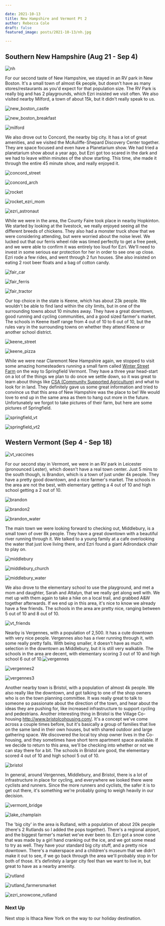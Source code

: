 ```yaml
---

date: 2021-10-13
title: New Hampshire and Vermont Pt 2
author: Rebecca Cole
draft: false
featured_image: posts/2021-10-13/nh.jpg

---
```


## Southern New Hampshire (Aug 21 - Sep 4)

![nh](nh.jpg)

For our second taste of New Hampshire, we stayed in an RV park in New Boston. It's a small town of almost 6k people, but doesn't have as many stores/restaurants as you'd expect for that population size. The RV Park is really big and has 2 playgrounds, which Ezri insisted we visit often. We also visited nearby Milford, a town of about 15k, but it didn't really speak to us.

![new_boston_castle](new_boston_castle.jpg)

![new_boston_breakfast](new_boston_breakfast.jpg)

![milford](milford.jpg)

We also drove out to Concord, the nearby big city. It has a lot of great amenities, and we visited the McAuliffe-Shepard Discovery Center together. They are space focused and even have a Planetarium show. We had tried a planetarium show about a year ago, but Ezri got too scared in the dark and we had to leave within minutes of the show starting. This time, she made it through the entire 45 minute show, and really enjoyed it. 

![concord_street](concord_street.jpg)

![concord_arch](concord_arch.jpg)

![rocket](rocket.jpg)

![rocket_ezri_mom](rocket_ezri_mom.jpg)

![ezri_astronaut](ezri_astronaut.jpg)

While we were in the area, the County Faire took place in nearby Hopkinton. We started by looking at the livestock, we really enjoyed seeing all the different breeds of chickens. They also had a monster truck show that we were considering attending, but were worried about the noise level. We lucked out that our ferris wheel ride was timed perfectly to get a free peek, and we were able to confirm it was entirely too loud for Ezri. We'll need to invest in some serious ear protection for her in order to see one up close. Ezri rode a few rides, and went through 2 fun houses. She also insisted on eating 2 root beer floats and a bag of cotton candy.

![fair_car](fair_car.jpg)

![fair_ferris](fair_ferris.jpg)

![fair_tractor](fair_tractor.jpg)

Our top choice in the state is Keene, which has about 23k people. We wouldn't be able to find land within the city limits, but in one of the surrounding towns about 10 minutes away. They have a great downtown, good running and cycling communities, and a good sized farmer's market. The schools in Keene itself range from 4 out of 10 to 6 out of 10, but the rules vary in the surrounding towns on whether they attend Keene or another school district.

![keene_street](keene_street.jpg)

![keene_pizza](keene_pizza.jpg)

While we were near Claremont New Hampshire again, we stopped to visit some amazing homesteaders running a small farm called [Winter Street Farm](https://www.winterstreetfarm.com/) on the way to Springfield Vermont. They have a three year head-start on a lot of the things we plan to do once we settle down, so it was great to learn about things like [CSA (Community Supported Agriculture)](https://www.visitnh.gov/agriculture/farm-to-fork/csa) and what to look for in land. They definitely gave us some great information and tried to convince us that this area of New Hampshire was the place to be! We would love to end up in the same area as them to hang out more in the future. Unfortunately we forgot to take pictures of their farm, but here are some pictures of Springfield.

![springfield_vt](springfield_vt.jpg)

![springfield_vt2](springfield_vt2.jpg)

## Western Vermont (Sep 4 - Sep 18)

![vt_vaccines](vt_vaccines.jpg)

For our second stay in Vermont, we were in an RV park in Leicester (pronounced Lester), which doesn't have a real town center. Just 5 mins to the south though, is Brandon, which is a town of just under 4k people. They have a pretty good downtown, and a nice farmer's market. The schools in the area are not the best, with elementary getting a 4 out of 10 and high school getting a 2 out of 10.

![brandon](brandon.jpg)

![brandon2](brandon2.jpg)

![brandon_water](brandon_water.jpg)

The main town we were looking forward to checking out, Middlebury, is a small town of over 8k people. They have a great downtown with a beautiful river running through it. We talked to a young family at a cafe overlooking the water that just love living there, and Ezri found a giant Adirondack chair to play on. 

![middlebury](chair.jpg)

![middlebury_church](middlebury_church.jpg)

![middlebury_water](middlebury_water.jpg)

We also drove to the elementary school to use the playground, and met a mom and daughter, Sarah and Attalyn, that we really get along well with. We met up with them again to take a hike on a local trail, and grabbed A&W together afterwards. If we end up in this area, it's nice to know we already have a few friends. The schools in the area are pretty nice, ranging between 5 out of 10 and 8 out of 10.

![vt_friends](vt_friends.jpg)

Nearby is Vergennes, with a population of 2,500. It has a cute downtown with very nice people. Vergennes also has a river running through it, with some really pretty falls. With being smaller, it doesn't have as much selection in the downtown as Middlebury, but it is still very walkable. The schools in the area are decent, with elementary scoring 3 out of 10 and high school 6 out of 10.![vergennes](vergennes.jpg)

![vergennes2](vergennes2.jpg)

![vergennes3](vergennes3.jpg)

Another nearby town is Bristol, with a population of almost 4k people. We also really like the downtown, and got talking to one of the shop owners who is on the town planning committee. It was really great to talk to someone so passionate about the direction of the town, and hear about the ideas they are pushing for, like increased infrastructure to support cycling and pedestrians. Another interesting thing in Bristol is the Village Co-housing http://www.bristolcohousing.com/. It's a concept we've come across a couple times before, but it's basically a group of families that live on the same land in their own houses, but with shared outdoor and large gathering space. We discovered the local toy shop owner lives in the Co-housing, and they sometimes have short term apartment space available. If we decide to return to this area, we'll be checking into whether or not we can stay there for a bit. The schools in Bristol are good, the elementary scored 4 out of 10 and high school 5 out of 10.

![bristol](bristol.jpg)

In general, around Vergennes, Middlebury, and Bristol, there is a lot of infrastructure in place for cycling, and everywhere we looked there were cyclists and runners. Since the more runners and cyclists, the safer it is to get out there, it's something we're probably going to weigh heavily in our decision.

![vermont_bridge](vermont_bridge.jpg)

![lake_champlain](lake_champlain.jpg)

The 'big city' in the area is Rutland, with a population of about 20k people (there's 2 Rutlands so I added the pops together). There's a regional airport, and the biggest farmer's market we've ever been to. Ezri got a snow cone that was made by a girl hand cranking out the ice, and we got some mead to try as well. They have your standard big city stuff, and a pretty nice downtown. There's a makerspace and a children's museum that we didn't make it out to see, if we go back through the area we'll probably stop in for both of those. It's definitely a larger city feel than we want to live in, but great to have as a nearby amenity.

![rutland](rutland.jpg)

![rutland_farmersmarket](rutland_farmersmarket.jpg)

![ezri_snowcone_rutland](ezri_snowcone_rutland.jpg)

### Next Up

Next stop is Ithaca New York on the way to our holiday destination.